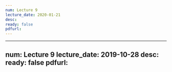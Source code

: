 ```yaml
---
num: Lecture 9
lecture_date: 2020-01-21
desc:
ready: false
pdfurl:
---
```


---
num: Lecture 9
lecture_date: 2019-10-28
desc:
ready: false
pdfurl:
---
